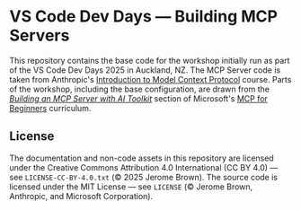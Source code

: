 # VS Code Dev Days — Building MCP Servers

This repository contains the base code for the workshop initially run as part of the VS Code Dev Days 2025 in Auckland, NZ. 
The MCP Server code is taken from Anthropic's [Introduction to Model Context Protocol](https://anthropic.skilljar.com/introduction-to-model-context-protocol) course.
Parts of the workshop, including the base configuration, are drawn from the [_Building an MCP Server with AI Toolkit_](https://github.com/microsoft/mcp-for-beginners/tree/main/10-StreamliningAIWorkflowsBuildingAnMCPServerWithAIToolkit) section of Microsoft's [MCP for Beginners](https://github.com/microsoft/mcp-for-beginners) curriculum.

## License

The documentation and non-code assets in this repository are licensed under the Creative Commons Attribution 4.0 International (CC BY 4.0) — see `LICENSE-CC-BY-4.0.txt` (© 2025 Jerome Brown). The source code is licensed under the MIT License — see `LICENSE` (© Jerome Brown, Anthropic, and Microsoft Corporation).
